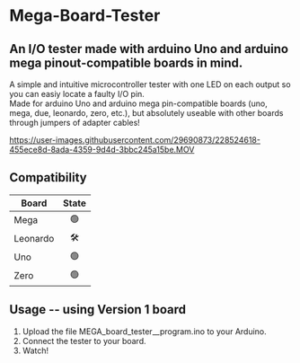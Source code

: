 # Mega-Board-Tester
## An I/O tester made with arduino Uno and arduino mega pinout-compatible boards in mind.
A simple and intuitive microcontroller tester with one LED on each output so you can easiy locate a faulty I/O pin.\
Made for arduino Uno and arduino mega pin-compatible boards (uno, mega, due, leonardo, zero, etc.), but absolutely useable with other boards through jumpers of adapter cables!


https://user-images.githubusercontent.com/29690873/228524618-455ece8d-8ada-4359-9d4d-3bbc245a15be.MOV

## Compatibility
| Board    | State |
|----------|:--:|
| Mega     | 🟢 |
| Leonardo | 🛠️ |
| Uno      | 🟢 |
| Zero     | 🟢 |

## Usage -- using Version 1 board
1. Upload the file MEGA_board_tester__program.ino to your Arduino.
2. Connect the tester to your board.
3. Watch!
